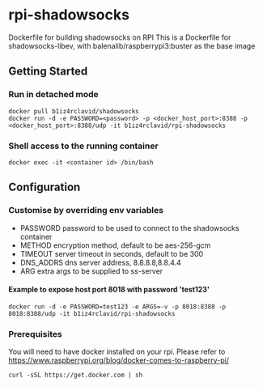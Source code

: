 # rpi-shadowsocks
Dockerfile for building shadowsocks on RPI
This is a Dockerfile for shadowsocks-libev, with balenalib/raspberrypi3:buster as the base image

## Getting Started
### Run in detached mode
```
docker pull b1iz4rclavid/shadowsocks
docker run -d -e PASSWORD=<password> -p <docker_host_port>:8388 -p <docker_host_port>:8388/udp -it b1iz4rclavid/rpi-shadowsocks
```
### Shell access to the running container
```
docker exec -it <container id> /bin/bash
``` 

## Configuration
### Customise by overriding env variables
- PASSWORD    password to be used to connect to the shadowsocks container
- METHOD      encryption method, default to be aes-256-gcm
- TIMEOUT     server timeout in seconds, default to be 300
- DNS_ADDRS   dns server address, 8.8.8.8,8.8.4.4
- ARG         extra args to be supplied to ss-server

#### Example to expose host port 8018 with password 'test123'
```
docker run -d -e PASSWORD=test123 -e ARGS=-v -p 8018:8388 -p 8018:8388/udp -it b1iz4rclavid/rpi-shadowsocks
```

### Prerequisites
You will need to have docker installed on your rpi. 
Please refer to https://www.raspberrypi.org/blog/docker-comes-to-raspberry-pi/

```
curl -sSL https://get.docker.com | sh
```
